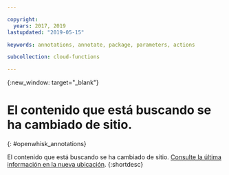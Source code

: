 ```yaml
---

copyright:
  years: 2017, 2019
lastupdated: "2019-05-15"

keywords: annotations, annotate, package, parameters, actions

subcollection: cloud-functions

---
```


{:new_window: target="_blank"}
# El contenido que está buscando se ha cambiado de sitio.
{: #openwhisk_annotations}

El contenido que está buscando se ha cambiado de sitio. [Consulte la última información en la nueva ubicación](/docs/openwhisk?topic=cloud-functions-annotations).
{:shortdesc}
